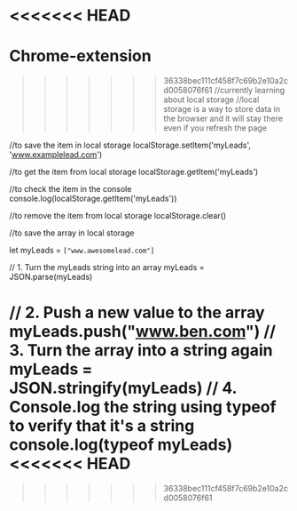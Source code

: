 <<<<<<< HEAD
=======
# Chrome-extension

>>>>>>> 36338bec111cf458f7c69b2e10a2cd0058076f61
//currently learning about local storage
//local storage is a way to store data in the browser and it will stay there even if you refresh the page

//to save the item in local storage
localStorage.setItem('myLeads', 'www.examplelead.com')

//to get the item from local storage
localStorage.getItem('myLeads') 

//to check the item in the console
console.log(localStorage.getItem('myLeads'))

//to remove the item from local storage
localStorage.clear()


//to save the array in local storage

let myLeads = `["www.awesomelead.com"]`

// 1. Turn the myLeads string into an array
myLeads = JSON.parse(myLeads)

// 2. Push a new value to the array
myLeads.push("www.ben.com")
// 3. Turn the array into a string again
myLeads = JSON.stringify(myLeads)
// 4. Console.log the string using typeof to verify that it's a string
console.log(typeof myLeads)
<<<<<<< HEAD
=======



>>>>>>> 36338bec111cf458f7c69b2e10a2cd0058076f61
